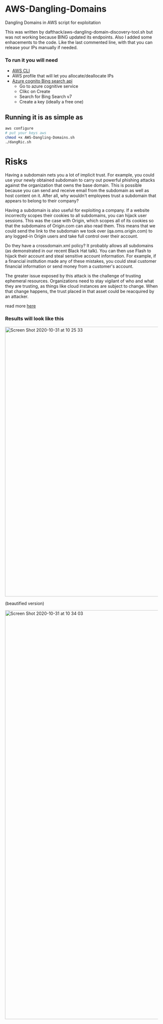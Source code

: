 # AWS-Dangling-Domains
Dangling Domains in AWS script for exploitation

This was written by dafthack/aws-dangling-domain-discovery-tool.sh but was not working because BING updated its endpoints. Also I added some enhacements to the code. Like the last commented line, with that you can release your IPs manually if needed. 

### To run it you will need

* [AWS CLI](https://aws.amazon.com/cli/) 
* AWS profile that will let you allocate/deallocate IPs
* [Azure cognito Bing search api](https://azure.microsoft.com/en-us/services/cognitive-services/bing-web-search-api/) 
  * Go to azure cognitive service
  * Clikc on Create
  * Search for Bing Search v7
  * Create a key (ideally a free one)



## Running it is as simple as

```sh
aws configure
# put your keys aws 
chmod +x AWS-Dangling-Domains.sh
./dangRic.sh
```


# Risks

Having a subdomain nets you a lot of implicit trust. For example, you could use your newly obtained subdomain to carry out powerful phishing attacks against the organization that owns the base domain. This is possible because you can send and receive email from the subdomain as well as host content on it. After all, why wouldn't employees trust a subdomain that appears to belong to their company?

Having a subdomain is also useful for exploiting a company. If a website incorrectly scopes their cookies to all subdomains, you can hijack user sessions. This was the case with Origin, which scopes all of its cookies so that the subdomains of Origin.com can also read them. This means that we could send the link to the subdomain we took over (qa.oms.origin.com) to any logged-in Origin users and take full control over their account.

Do they have a crossdomain.xml policy? It probably allows all subdomains (as demonstrated in our recent Black Hat talk). You can then use Flash to hijack their account and steal sensitive account information. For example, if a financial institution made any of these mistakes, you could steal customer financial information or send money from a customer's account.

The greater issue exposed by this attack is the challenge of trusting ephemeral resources. Organizations need to stay vigilant of who and what they are trusting, as things like cloud instances are subject to change. When that change happens, the trust placed in that asset could be reacquired by an attacker.

read more  [here](https://labs.bishopfox.com/tech-blog/2015/10/fishing-the-aws-ip-pool-for-dangling-domains) 

### Results will look like this 

<img width="885" alt="Screen Shot 2020-10-31 at 10 25 33" src="https://user-images.githubusercontent.com/73739470/97777745-86fecf80-1b72-11eb-830d-aa12a8874478.png">

(beautified version)

<img width="1342" alt="Screen Shot 2020-10-31 at 10 34 03" src="https://user-images.githubusercontent.com/73739470/97777749-8b2aed00-1b72-11eb-9d4c-ce5892137784.png">
